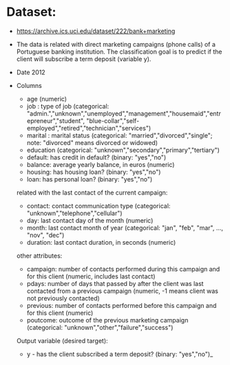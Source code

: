 

# Dataset: 
- https://archive.ics.uci.edu/dataset/222/bank+marketing 
- The data is related with direct marketing campaigns (phone calls) of a Portuguese banking institution. The classification goal is to predict if the client will subscribe a term deposit (variable y).
- Date 2012
- Columns
   - age (numeric)
   - job : type of job (categorical: "admin.","unknown","unemployed","management","housemaid","entrepreneur","student", "blue-collar","self-employed","retired","technician","services") 
   - marital : marital status (categorical: "married","divorced","single"; note: "divorced" means divorced or widowed)
   - education (categorical: "unknown","secondary","primary","tertiary")
   - default: has credit in default? (binary: "yes","no")
   - balance: average yearly balance, in euros (numeric) 
   - housing: has housing loan? (binary: "yes","no")
   - loan: has personal loan? (binary: "yes","no")

   related with the last contact of the current campaign:
   - contact: contact communication type (categorical: "unknown","telephone","cellular") 
   - day: last contact day of the month (numeric)
   - month: last contact month of year (categorical: "jan", "feb", "mar", ..., "nov", "dec")
   - duration: last contact duration, in seconds (numeric)

  other attributes:
  - campaign: number of contacts performed during this campaign and for this client (numeric, includes last contact)
  - pdays: number of days that passed by after the client was last contacted from a previous campaign (numeric, -1 means client was not previously contacted)
  - previous: number of contacts performed before this campaign and for this client (numeric)
  - poutcome: outcome of the previous marketing campaign (categorical: "unknown","other","failure","success")

  Output variable (desired target):
  - y - has the client subscribed a term deposit? (binary: "yes","no")_

